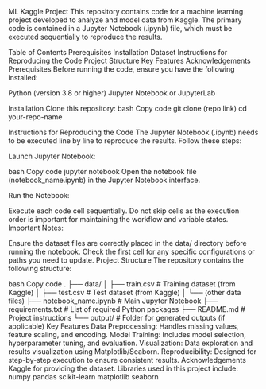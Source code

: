 ML Kaggle Project
This repository contains code for a machine learning project developed to analyze and model data from Kaggle. The primary code is contained in a Jupyter Notebook (.ipynb) file, which must be executed sequentially to reproduce the results.

Table of Contents
Prerequisites
Installation
Dataset
Instructions for Reproducing the Code
Project Structure
Key Features
Acknowledgements
Prerequisites
Before running the code, ensure you have the following installed:

Python (version 3.8 or higher)
Jupyter Notebook or JupyterLab

Installation
Clone this repository:
bash
Copy code
git clone (repo link)
cd your-repo-name

Instructions for Reproducing the Code
The Jupyter Notebook (.ipynb) needs to be executed line by line to reproduce the results. Follow these steps:

Launch Jupyter Notebook:

bash
Copy code
jupyter notebook
Open the notebook file (notebook_name.ipynb) in the Jupyter Notebook interface.

Run the Notebook:

Execute each code cell sequentially. Do not skip cells as the execution order is important for maintaining the workflow and variable states.
Important Notes:

Ensure the dataset files are correctly placed in the data/ directory before running the notebook.
Check the first cell for any specific configurations or paths you need to update.
Project Structure
The repository contains the following structure:

bash
Copy code
.
├── data/
│   ├── train.csv           # Training dataset (from Kaggle)
│   ├── test.csv            # Test dataset (from Kaggle)
│   └── (other data files)
├── notebook_name.ipynb     # Main Jupyter Notebook
├── requirements.txt        # List of required Python packages
├── README.md               # Project instructions
└── output/                 # Folder for generated outputs (if applicable)
Key Features
Data Preprocessing: Handles missing values, feature scaling, and encoding.
Model Training: Includes model selection, hyperparameter tuning, and evaluation.
Visualization: Data exploration and results visualization using Matplotlib/Seaborn.
Reproducibility: Designed for step-by-step execution to ensure consistent results.
Acknowledgements
Kaggle for providing the dataset.
Libraries used in this project include:
numpy
pandas
scikit-learn
matplotlib
seaborn
